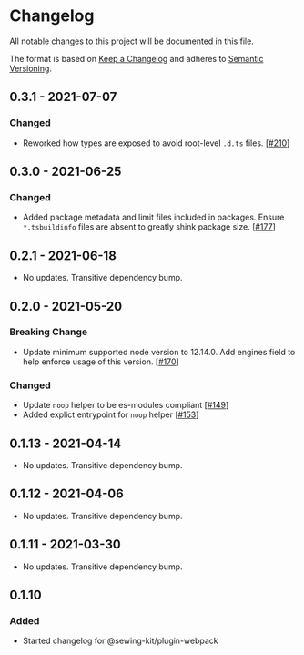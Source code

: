 # Changelog

All notable changes to this project will be documented in this file.

The format is based on [Keep a Changelog](http://keepachangelog.com/en/1.0.0/)
and adheres to [Semantic Versioning](http://semver.org/spec/v2.0.0.html).

<!-- ## Unreleased -->

## 0.3.1 - 2021-07-07

### Changed

- Reworked how types are exposed to avoid root-level `.d.ts` files. [[#210](https://github.com/Shopify/sewing-kit-next/pull/210)]

## 0.3.0 - 2021-06-25

### Changed

- Added package metadata and limit files included in packages. Ensure `*.tsbuildinfo` files are absent to greatly shink package size. [[#177](https://github.com/Shopify/sewing-kit-next/pull/177)]

## 0.2.1 - 2021-06-18

- No updates. Transitive dependency bump.

## 0.2.0 - 2021-05-20

### Breaking Change

- Update minimum supported node version to 12.14.0. Add engines field to help enforce usage of this version. [[#170](https://github.com/Shopify/sewing-kit-next/pull/170)]

### Changed

- Update `noop` helper to be es-modules compliant [[#149](https://github.com/Shopify/sewing-kit-next/pull/149)]
- Added explict entrypoint for `noop` helper [[#153](https://github.com/Shopify/sewing-kit-next/pull/153)]

## 0.1.13 - 2021-04-14

- No updates. Transitive dependency bump.

## 0.1.12 - 2021-04-06

- No updates. Transitive dependency bump.

## 0.1.11 - 2021-03-30

- No updates. Transitive dependency bump.

## 0.1.10

### Added

- Started changelog for @sewing-kit/plugin-webpack
